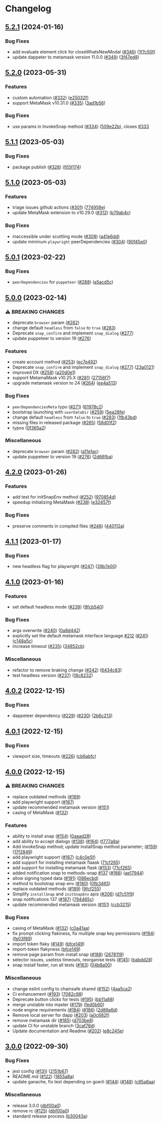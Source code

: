 # Changelog

## [5.2.1](https://github.com/ChainSafe/dappeteer/compare/v5.2.0...v5.2.1) (2024-01-16)


### Bug Fixes

* add evaluate element click for closeWhatsNewModal ([#346](https://github.com/ChainSafe/dappeteer/issues/346)) ([1f7c50f](https://github.com/ChainSafe/dappeteer/commit/1f7c50f40b2b121e5cd989b6e384fffeae724085))
* update dappeter to metamask version 11.0.0 ([#349](https://github.com/ChainSafe/dappeteer/issues/349)) ([3f47ed8](https://github.com/ChainSafe/dappeteer/commit/3f47ed8faed20e0becdc76758ee375a843d21d18))

## [5.2.0](https://github.com/ChainSafe/dappeteer/compare/v5.1.1...v5.2.0) (2023-05-31)


### Features

* custom automation ([#332](https://github.com/ChainSafe/dappeteer/issues/332)) ([e25032f](https://github.com/ChainSafe/dappeteer/commit/e25032f5d129ad7c15aff36e6aabcef39b823d0f))
* support MetaMask v10.31.0 ([#335](https://github.com/ChainSafe/dappeteer/issues/335)) ([3ad1b56](https://github.com/ChainSafe/dappeteer/commit/3ad1b568a866c69c2b63819372bf89d1fc8e023f))


### Bug Fixes

* use params in InvokeSnap method ([#334](https://github.com/ChainSafe/dappeteer/issues/334)) ([509e22b](https://github.com/ChainSafe/dappeteer/commit/509e22bdf886e3e8b10e1754eade679d105ab4fb)), closes [#333](https://github.com/ChainSafe/dappeteer/issues/333)

## [5.1.1](https://github.com/ChainSafe/dappeteer/compare/v5.1.0...v5.1.1) (2023-05-03)


### Bug Fixes

* package publish ([#328](https://github.com/ChainSafe/dappeteer/issues/328)) ([f05f174](https://github.com/ChainSafe/dappeteer/commit/f05f1749e47db31ec05afe8cea01205f837555a3))

## [5.1.0](https://github.com/ChainSafe/dappeteer/compare/v5.1.0...v5.1.0) (2023-05-03)


### Features

* triage issues github actions ([#301](https://github.com/ChainSafe/dappeteer/issues/301)) ([774958e](https://github.com/ChainSafe/dappeteer/commit/774958ea7dc92b77175bcbb89c736fbc72025756))
* update MetaMask extension to v10.29.0 ([#312](https://github.com/ChainSafe/dappeteer/issues/312)) ([b79ab4c](https://github.com/ChainSafe/dappeteer/commit/b79ab4c74fab87747933d8f428624dcbffc3dd19))


### Bug Fixes

* inaccessible under scuttling mode ([#308](https://github.com/ChainSafe/dappeteer/issues/308)) ([a41e6dd](https://github.com/ChainSafe/dappeteer/commit/a41e6dd1c7be42273173a1dc1869819841f44c6d))
* update minimum `playwright` peerDependencies ([#304](https://github.com/ChainSafe/dappeteer/issues/304)) ([90f45e0](https://github.com/ChainSafe/dappeteer/commit/90f45e0921ca9544197d24aa469f186417802fd8))

## [5.0.1](https://github.com/ChainSafe/dappeteer/compare/v5.0.0...v5.0.1) (2023-02-22)


### Bug Fixes

* `peerDependencies` for `puppeteer` ([#288](https://github.com/ChainSafe/dappeteer/issues/288)) ([a5acd5c](https://github.com/ChainSafe/dappeteer/commit/a5acd5cfb8cd1b98bb93c50a102b3d3d00645bde))

## [5.0.0](https://github.com/ChainSafe/dappeteer/compare/v4.2.0...v5.0.0) (2023-02-14)


### ⚠ BREAKING CHANGES

* deprecate `browser` param ([#282](https://github.com/ChainSafe/dappeteer/issues/282))
* change default `headless` from `false` to `true` ([#283](https://github.com/ChainSafe/dappeteer/issues/283))
* Deprecate `snap_confirm` and implement `snap_dialog` ([#277](https://github.com/ChainSafe/dappeteer/issues/277))
* update puppeteer to version 19 ([#276](https://github.com/ChainSafe/dappeteer/issues/276))

### Features

* create account method ([#253](https://github.com/ChainSafe/dappeteer/issues/253)) ([ec7e492](https://github.com/ChainSafe/dappeteer/commit/ec7e4925ea53cee2b78d8709eacee0439bfc60ba))
* Deprecate `snap_confirm` and implement `snap_dialog` ([#277](https://github.com/ChainSafe/dappeteer/issues/277)) ([23a0121](https://github.com/ChainSafe/dappeteer/commit/23a0121143172a3789dcca7e651d5375c81695a3))
* improved DX ([#258](https://github.com/ChainSafe/dappeteer/issues/258)) ([a20d0e1](https://github.com/ChainSafe/dappeteer/commit/a20d0e15b56b74cdfc6c5e24aa4f522663f00f1f))
* support MetamaMask v10.25.X ([#281](https://github.com/ChainSafe/dappeteer/issues/281)) ([27156f7](https://github.com/ChainSafe/dappeteer/commit/27156f731e4f4ef170f03a3f50e984ab0a715a1c))
* upgrade metamask version to 24 ([#264](https://github.com/ChainSafe/dappeteer/issues/264)) ([ee4a513](https://github.com/ChainSafe/dappeteer/commit/ee4a5136250a4b64d8045233227b9926cb203e75))


### Bug Fixes

* `peerDependenciesMeta` typo ([#271](https://github.com/ChainSafe/dappeteer/issues/271)) ([61978c2](https://github.com/ChainSafe/dappeteer/commit/61978c2c4d2c76af3041fc6d1aec36e47f96b4df))
* bootstrap launching with `userDataDir` ([#259](https://github.com/ChainSafe/dappeteer/issues/259)) ([5ea28fe](https://github.com/ChainSafe/dappeteer/commit/5ea28fefc21e609b9f64d3303702b2ff42da025f))
* change default `headless` from `false` to `true` ([#283](https://github.com/ChainSafe/dappeteer/issues/283)) ([1fb43bd](https://github.com/ChainSafe/dappeteer/commit/1fb43bd14109d8c00bb9214f67811a5374192616))
* missing files in released package ([#265](https://github.com/ChainSafe/dappeteer/issues/265)) ([58d01f2](https://github.com/ChainSafe/dappeteer/commit/58d01f2869bbff1f3842a5295a44320144e3cbb5))
* typos ([0f365a2](https://github.com/ChainSafe/dappeteer/commit/0f365a29224db27de974d81a64f4e27ff55ca107))


### Miscellaneous

* deprecate `browser` param ([#282](https://github.com/ChainSafe/dappeteer/issues/282)) ([a11e1ac](https://github.com/ChainSafe/dappeteer/commit/a11e1ac9048ad3b2647e6ab341fe83f03cd5423e))
* update puppeteer to version 19 ([#276](https://github.com/ChainSafe/dappeteer/issues/276)) ([2d66fba](https://github.com/ChainSafe/dappeteer/commit/2d66fbaa1a17a39ceef82feed684ab70e278bd72))

## [4.2.0](https://github.com/ChainSafe/dappeteer/compare/v4.1.1...v4.2.0) (2023-01-26)


### Features

* add test for initSnapEnv method ([#252](https://github.com/ChainSafe/dappeteer/issues/252)) ([970854d](https://github.com/ChainSafe/dappeteer/commit/970854d812806e50df7edc2ef529ab20fd13f782))
* speedup initializing MetaMask ([#238](https://github.com/ChainSafe/dappeteer/issues/238)) ([e32457f](https://github.com/ChainSafe/dappeteer/commit/e32457f3017a5ab053ecea83685a291a5bf25bfd))


### Bug Fixes

* preserve comments in compiled files ([#246](https://github.com/ChainSafe/dappeteer/issues/246)) ([440112a](https://github.com/ChainSafe/dappeteer/commit/440112a7ab987c7c73fe94d14678fb406c8d2ea9))

## [4.1.1](https://github.com/ChainSafe/dappeteer/compare/v4.1.0...v4.1.1) (2023-01-17)


### Bug Fixes

* new headless flag for playwright ([#247](https://github.com/ChainSafe/dappeteer/issues/247)) ([39b7e00](https://github.com/ChainSafe/dappeteer/commit/39b7e00253164e6e33ef4505941af23443026b38))

## [4.1.0](https://github.com/ChainSafe/dappeteer/compare/v4.0.2...v4.1.0) (2023-01-16)


### Features

* set default headless mode ([#239](https://github.com/ChainSafe/dappeteer/issues/239)) ([9fcb540](https://github.com/ChainSafe/dappeteer/commit/9fcb54055cc73d9e7d31954d58332b2719819815))


### Bug Fixes

* args overwrite ([#240](https://github.com/ChainSafe/dappeteer/issues/240)) ([0a8d442](https://github.com/ChainSafe/dappeteer/commit/0a8d44237a06d86f5e7f76473ad75dda6aeb224f))
* explicitly set the default metamask interface language [#212](https://github.com/ChainSafe/dappeteer/issues/212) ([#241](https://github.com/ChainSafe/dappeteer/issues/241)) ([c148a5c](https://github.com/ChainSafe/dappeteer/commit/c148a5c8e753d5741d89a6cfdd1750aa082a9b45))
* increase timeout ([#235](https://github.com/ChainSafe/dappeteer/issues/235)) ([34852cb](https://github.com/ChainSafe/dappeteer/commit/34852cbec1c5ec0415e4071e5d7f508d09b656cf))


### Miscellaneous

* refactor to remove braking change ([#242](https://github.com/ChainSafe/dappeteer/issues/242)) ([6434c83](https://github.com/ChainSafe/dappeteer/commit/6434c8304d390e591a27692b5a84061115781111))
* test headless version ([#237](https://github.com/ChainSafe/dappeteer/issues/237)) ([18c8232](https://github.com/ChainSafe/dappeteer/commit/18c823210e19f2dacbae0d75a02bc383bab89643))

## [4.0.2](https://github.com/ChainSafe/dappeteer/compare/v4.0.1...v4.0.2) (2022-12-15)


### Bug Fixes

* dappeteer dependency ([#229](https://github.com/ChainSafe/dappeteer/issues/229)) ([#230](https://github.com/ChainSafe/dappeteer/issues/230)) ([2b6c213](https://github.com/ChainSafe/dappeteer/commit/2b6c2136701df55a7cb27528c7c4428553adb7a1))

## [4.0.1](https://github.com/ChainSafe/dappeteer/compare/v4.0.0...v4.0.1) (2022-12-15)


### Bug Fixes

* viewport size, timeouts ([#226](https://github.com/ChainSafe/dappeteer/issues/226)) ([cb6abfc](https://github.com/ChainSafe/dappeteer/commit/cb6abfc4bf751addd2e3f1746db3c4183f495c10))

## [4.0.0](https://github.com/ChainSafe/dappeteer/compare/v3.0.0...v4.0.0) (2022-12-15)


### ⚠ BREAKING CHANGES

* replace outdated methods ([#189](https://github.com/ChainSafe/dappeteer/issues/189))
* add playwright support ([#167](https://github.com/ChainSafe/dappeteer/issues/167))
* update recommended metamask version ([#151](https://github.com/ChainSafe/dappeteer/issues/151))
* casing of MetaMask ([#132](https://github.com/ChainSafe/dappeteer/issues/132))

### Features

* ability to install snap ([#154](https://github.com/ChainSafe/dappeteer/issues/154)) ([0aaad28](https://github.com/ChainSafe/dappeteer/commit/0aaad28f8cc4b2654a489f1c6c07319ee44bf4d7))
* add ability to accept dialogs ([#138](https://github.com/ChainSafe/dappeteer/issues/138)) ([#164](https://github.com/ChainSafe/dappeteer/issues/164)) ([f777a9a](https://github.com/ChainSafe/dappeteer/commit/f777a9a0bd569cbd860770b82ff91f6e8e03152e))
* Add invokeSnap method; update installSnap method parameter; ([#159](https://github.com/ChainSafe/dappeteer/issues/159)) ([17f2849](https://github.com/ChainSafe/dappeteer/commit/17f284903d216121dedd98b0168b9514b0e49b74))
* add playwright support ([#167](https://github.com/ChainSafe/dappeteer/issues/167)) ([c4c0e5f](https://github.com/ChainSafe/dappeteer/commit/c4c0e5fc1af087230cbc5bc1c611230ebaa2c075))
* add support for installing metamask flaask ([71cf265](https://github.com/ChainSafe/dappeteer/commit/71cf265408fe001a648b90b7eef8fe0e11c17294))
* add support for installing metamask flask ([#153](https://github.com/ChainSafe/dappeteer/issues/153)) ([71cf265](https://github.com/ChainSafe/dappeteer/commit/71cf265408fe001a648b90b7eef8fe0e11c17294))
* added notification snap to methods-snap [#137](https://github.com/ChainSafe/dappeteer/issues/137) ([#166](https://github.com/ChainSafe/dappeteer/issues/166)) ([ae17944](https://github.com/ChainSafe/dappeteer/commit/ae17944ed8790611b69dfdb55439946d30639013))
* allow signing typed data ([#191](https://github.com/ChainSafe/dappeteer/issues/191)) ([086ecbd](https://github.com/ChainSafe/dappeteer/commit/086ecbdbdabdbc700c5a2e1902dd0fc811db411d))
* method to bootstrap snap env ([#180](https://github.com/ChainSafe/dappeteer/issues/180)) ([0fb3465](https://github.com/ChainSafe/dappeteer/commit/0fb3465e879dd68014fb0f8cca8e2c6efdc4ca11))
* replace outdated methods ([#189](https://github.com/ChainSafe/dappeteer/issues/189)) ([9fcf255](https://github.com/ChainSafe/dappeteer/commit/9fcf2551d5fb64c41f5ac0d165bc35a3ab399193))
* Simplify `installSnap` and `initSnapEnv` apis ([#206](https://github.com/ChainSafe/dappeteer/issues/206)) ([d7c51f9](https://github.com/ChainSafe/dappeteer/commit/d7c51f948d01230c04603e289375af03e872289d))
* snap notifications 137 ([#187](https://github.com/ChainSafe/dappeteer/issues/187)) ([794465c](https://github.com/ChainSafe/dappeteer/commit/794465c4f30fa2bc60f46f8c3455297dcc7aa815))
* update recommended metamask version ([#151](https://github.com/ChainSafe/dappeteer/issues/151)) ([ccb3215](https://github.com/ChainSafe/dappeteer/commit/ccb321579d6773c63b86eb8ff8f889a9c3d3bf6d))


### Bug Fixes

* casing of MetaMask ([#132](https://github.com/ChainSafe/dappeteer/issues/132)) ([c0a41aa](https://github.com/ChainSafe/dappeteer/commit/c0a41aa5a27986e27d63f2448692affe5986a01e))
* fix prompt clicking flakiness, fix multiple snap key permissions ([#194](https://github.com/ChainSafe/dappeteer/issues/194)) ([fe03f89](https://github.com/ChainSafe/dappeteer/commit/fe03f89a5fb494f88cd5778641c8d1d4a831a8f8))
* import token flaky ([#149](https://github.com/ChainSafe/dappeteer/issues/149)) ([bfce149](https://github.com/ChainSafe/dappeteer/commit/bfce1498d4fc566ed1fc3f64e2c98ba0673b1e13))
* import-token flakyness ([bfce149](https://github.com/ChainSafe/dappeteer/commit/bfce1498d4fc566ed1fc3f64e2c98ba0673b1e13))
* remove page param from install snap ([#188](https://github.com/ChainSafe/dappeteer/issues/188)) ([2678119](https://github.com/ChainSafe/dappeteer/commit/2678119efaffee748d33e90425b7c3370e01acdb))
* selector issues, useless timeouts, reorganise tests ([#145](https://github.com/ChainSafe/dappeteer/issues/145)) ([babdd28](https://github.com/ChainSafe/dappeteer/commit/babdd285bcaa8f85debdd57d23514dafc22ef493))
* snap install faster, run all tests ([#163](https://github.com/ChainSafe/dappeteer/issues/163)) ([04b8a00](https://github.com/ChainSafe/dappeteer/commit/04b8a004a7ec1994bc7b667b6bc2321e26ae826b))


### Miscellaneous

* change eslint config to chainsafe shared ([#152](https://github.com/ChainSafe/dappeteer/issues/152)) ([4aa5ca2](https://github.com/ChainSafe/dappeteer/commit/4aa5ca2c72a2eba627fd09155e3c973cd72e1862))
* Ci enhancement ([#193](https://github.com/ChainSafe/dappeteer/issues/193)) ([7082c98](https://github.com/ChainSafe/dappeteer/commit/7082c98c5f7851ae3fc5af4c6ed76ae6634ec186))
* Deprecate button clicks for tests ([#195](https://github.com/ChainSafe/dappeteer/issues/195)) ([bb11a88](https://github.com/ChainSafe/dappeteer/commit/bb11a889fa0d9cd1c31a61d1bed60fc930293a29))
* merge unstable into master ([#179](https://github.com/ChainSafe/dappeteer/issues/179)) ([fed0b60](https://github.com/ChainSafe/dappeteer/commit/fed0b60606ea4a7c587469e25a7773d962a59419))
* node engine requirements ([#184](https://github.com/ChainSafe/dappeteer/issues/184)) ([#186](https://github.com/ChainSafe/dappeteer/issues/186)) ([2d86a6d](https://github.com/ChainSafe/dappeteer/commit/2d86a6d4f676d9fdc964b1db1da00bed3951e3a9))
* Remove local server for dapp ([#203](https://github.com/ChainSafe/dappeteer/issues/203)) ([a0c682f](https://github.com/ChainSafe/dappeteer/commit/a0c682f085b936b4fbb60d170216857cc247ce8f))
* remove metamask dir ([#185](https://github.com/ChainSafe/dappeteer/issues/185)) ([d703be8](https://github.com/ChainSafe/dappeteer/commit/d703be8f94bcd8c75277a1e847aca3000cbb3706))
* update CI for unstable branch ([3caf78d](https://github.com/ChainSafe/dappeteer/commit/3caf78d77890eac96dd4a19543d8a727062d1eb2))
* Update documentation and Readme ([#202](https://github.com/ChainSafe/dappeteer/issues/202)) ([e8c245e](https://github.com/ChainSafe/dappeteer/commit/e8c245eacf7533d58eb64af3c54f8d2969a99fb8))

## [3.0.0](https://github.com/ChainSafe/dappeteer/compare/v3.0.0-rc.0...v3.0.0) (2022-09-30)


### Bug Fixes

* jest config ([#131](https://github.com/ChainSafe/dappeteer/issues/131)) ([2151b67](https://github.com/ChainSafe/dappeteer/commit/2151b67eb70f729e118abea7a00f250f688a24d7))
* README.md ([#122](https://github.com/ChainSafe/dappeteer/issues/122)) ([1855a8a](https://github.com/ChainSafe/dappeteer/commit/1855a8a144ed5439616c834f9188e006b658a0ff))
* update ganache, fix test depending on goerli ([#144](https://github.com/ChainSafe/dappeteer/issues/144)) ([#148](https://github.com/ChainSafe/dappeteer/issues/148)) ([c85a8aa](https://github.com/ChainSafe/dappeteer/commit/c85a8aaa73251323d367bcc921131caa94455ed1))


### Miscellaneous

* release 3.0.0 ([dbf00a0](https://github.com/ChainSafe/dappeteer/commit/dbf00a0ed24d428ded4f2291c4e7de31d535475b))
* remove rc ([#125](https://github.com/ChainSafe/dappeteer/issues/125)) ([dbf00a0](https://github.com/ChainSafe/dappeteer/commit/dbf00a0ed24d428ded4f2291c4e7de31d535475b))
* standard release process ([b30043a](https://github.com/ChainSafe/dappeteer/commit/b30043a2185bc49b25bf5f4ae12e669b106a7ccb))
